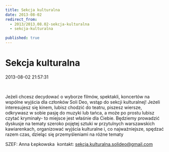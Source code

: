 ```yaml
---
title: Sekcja kulturalna
date: 2013-08-02
redirect_from: 
  - 2013/2013.08.02-sekcja-kulturalna
  - sekcja-kulturalna

published: true
---
```




# Sekcja kulturalna

<time>2013-08-02 21:57:31</time>


 


Jeżeli chcesz decydować o wyborze filmów, spektakli, koncertów na wspólne wyjścia dla członków Soli Deo, wstąp do sekcji kulturalnej! Jeżeli interesujesz się kinem, lubisz chodzić do teatru, piszesz wiersze, odkrywasz w sobie pasję do muzyki lub tańca, a może po prostu lubisz czytać kryminały- to miejsce jest właśnie dla Ciebie. Będziemy prowadzić dyskusje na tematy szeroko pojętej sztuki w przytulnych warszawskich kawiarenkach, organizować wyjścia kulturalne i, co najważniejsze, spędzać razem czas, dzieląc się przemyśleniami na różne tematy


SZEF: Anna Łepkowska 
kontakt: sekcja.kulturalna.solideo@gmail.com


<!--{{json:{"created_date":"2013-08-02 21:57:31","publish_down":"0000-00-00 00:00:00","id":"5449"}}}-->